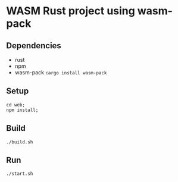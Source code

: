 # WASM Rust project using wasm-pack

## Dependencies
- rust
- npm
- wasm-pack `cargo install wasm-pack`

## Setup
```
cd web;
npm install;
```

## Build
`./build.sh`

## Run
`./start.sh`
